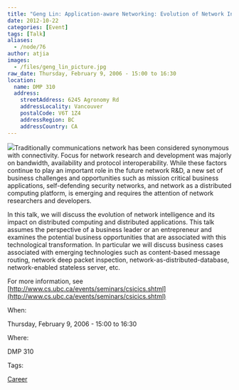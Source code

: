 ```yaml
---
title: "Geng Lin: Application-aware Networking: Evolution of Network Intelligence"
date: 2012-10-22
categories: [Event]
tags: [Talk]
aliases:
  - /node/76
author: atjia
images:
  - /files/geng_lin_picture.jpg
raw_date: Thursday, February 9, 2006 - 15:00 to 16:30
location:
  name: DMP 310
  address:
    streetAddress: 6245 Agronomy Rd
    addressLocality: Vancouver
    postalCode: V6T 1Z4
    addressRegion: BC
    addressCountry: CA
---
```


![](/files/geng_lin_picture.jpg)Traditionally communications network has been considered synonymous with connectivity. Focus for network research and development was majorly on bandwidth, availability and protocol interoperability. While these factors continue to play an important role in the future network R&D, a new set of business challenges and opportunities such as mission critical business applications, self-defending security networks, and network as a distributed computing platform, is emerging and requires the attention of network researchers and developers.

In this talk, we will discuss the evolution of network intelligence and its impact on distributed computing and distributed applications. This talk assumes the perspective of a business leader or an entrepreneur and examines the potential business opportunities that are associated with this technological transformation. In particular we will discuss business cases associated with emerging technologies such as content-based message routing, network deep packet inspection, network-as-distributed-database, network-enabled stateless server, etc.

For more information, see [http://www.cs.ubc.ca/events/seminars/csicics.shtml](http://www.cs.ubc.ca/events/seminars/csicics.shtml)

When: 

Thursday, February 9, 2006 - 15:00 to 16:30

Where: 

DMP 310

Tags: 

[Career](/career)
